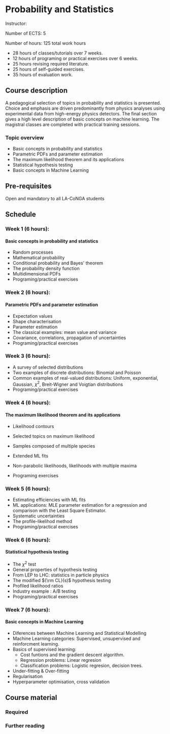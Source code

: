 

# Probability and Statistics

Instructor:


Number of ECTS: 5 

Number of hours: 125 total work hours

- 28 hours of classes/tutorials over 7 weeks. 
- 12 hours of programing or practical exercises over 6 weeks.
- 25 hours revising required literature.
- 25 hours of self-guided exercises.
- 35 hours of evaluation work.
 
## Course description
A pedagogical selection of topics in probability and statistics is presented.
Choice and emphasis are driven predominantly
from physics analyses using experimental data from high-energy physics detectors. The final section gives a high level description of basic concepts on machine learning. 
The magistral classes are completed with practical training sessions.

### Topic overview

- Basic concepts in probability and statistics
- Parametric PDFs and parameter estimation 
- The maximum likelihood theorem and its applications
- Statistical hypothesis testing
- Basic concepts in Machine Learning 


## Pre-requisites

Open and mandatory to all LA-CoNGA students

## Schedule

### Week 1 (6 hours):

#### Basic concepts in probability and statistics

- Random processes
- Mathematical probability
- Conditional probability and Bayes' theorem
- The probability density function
- Multidimensional PDFs
- Programing/practical exercises 

### Week 2 (6 hours):
#### Parametric PDFs and parameter estimation 

- Expectation values
- Shape characterisation 
- Parameter estimation
- The classical examples: mean value and variance
- Covariance, correlations, propagation of uncertainties
- Programing/practical exercises 

### Week 3 (6 hours):

- A survey of selected distributions
- Two examples of discrete distributions: Binomial and Poisson 
- Common examples of real-valued distributions: Uniform, exponential, Gaussian, $\chi^2$, Breit-Wigner and Voigtian distributions
- Programing/practical exercises 

### Week 4 (6 hours):
      
#### The maximum likelihood theorem and its applications 

- Likelihood contours
- Selected topics on maximum likelihood
- Samples composed of multiple species
- Extended ML fits
- Non-parabolic likelihoods,  likelihoods with multiple maxima

- Programing exercises 

### Week 5 (6 hours):

- Estimating efficiencies with ML fits 
- ML applications: MLE parameter estimation for a regression and comparison with the Least Square Estimator. 
- Systematic uncertainties
- The profile-likelihod method
- Programing/practical exercises 

### Week 6 (6 hours):

#### Statistical hypothesis testing

- The $\chi^2$ test
- General properties of hypothesis  testing
- From LEP to LHC: statistics in particle physics
- The modified ${\rm CL}(s)$ hypothesis testing
- Profiled likelihood ratios
- Industry example : A/B testing
- Programing/practical exercises 
  
 
### Week 7 (6 hours):
 
#### Basic concepts in Machine Learning 
 
- Diferences between Machine Learning and Statistical Modelling 
- Machine Learning categories: Supervised, unsupervised and reinforcment learning.
- Basics of supervised learning:
     * Cost funtions and the gradient descent algorithm.
     * Regression problems: Linear regresion
     * Classification problems: Logistic regresion, decision trees. 
- Under-fitting & Over-fitting
- Regularisation
- Hyperparameter optimisation, cross validation 


## Course material

### Required

### Further reading
